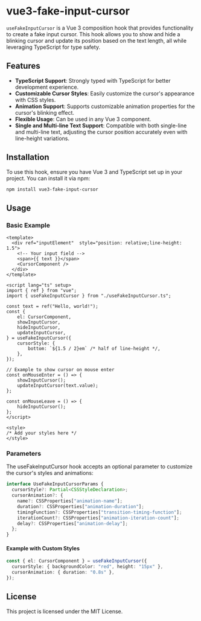 # vue3-fake-input-cursor

`useFakeInputCursor` is a Vue 3 composition hook that provides functionality to create a fake input cursor. This hook allows you to show and hide a blinking cursor and update its position based on the text length, all while leveraging TypeScript for type safety.

## Features

- **TypeScript Support**: Strongly typed with TypeScript for better development experience.
- **Customizable Cursor Styles**: Easily customize the cursor's appearance with CSS styles.
- **Animation Support**: Supports customizable animation properties for the cursor's blinking effect.
- **Flexible Usage**: Can be used in any Vue 3 component.
- **Single and Multi-line Text Support**: Compatible with both single-line and multi-line text, adjusting the cursor position accurately even with line-height variations.

## Installation

To use this hook, ensure you have Vue 3 and TypeScript set up in your project. You can install it via npm:

```bash
npm install vue3-fake-input-cursor
```

## Usage

### Basic Example

```vue
<template>
  <div ref="inputElement"  style="position: relative;line-height: 1.5">
    <!-- Your input field -->
    <span>{{ text }}</span>
    <CursorComponent />
  </div>
</template>

<script lang="ts" setup>
import { ref } from "vue";
import { useFakeInputCursor } from "./useFakeInputCursor.ts";

const text = ref("Hello, world!");
const {
    el: CursorComponent,
    showInputCursor,
    hideInputCursor,
    updateInputCursor,
} = useFakeInputCursor({
    cursorStyle: {
        bottom: `${1.5 / 2}em` /* half of line-height */,
    },
});

// Example to show cursor on mouse enter
const onMouseEnter = () => {
    showInputCursor();
    updateInputCursor(text.value);
};

const onMouseLeave = () => {
    hideInputCursor();
};
</script>

<style>
/* Add your styles here */
</style>

```

### Parameters

The useFakeInputCursor hook accepts an optional parameter to customize the cursor's styles and animations:

```ts
interface UseFakeInputCursorParams {
  cursorStyle?: Partial<CSSStyleDeclaration>;
  cursorAnimation?: {
    name?: CSSProperties["animation-name"];
    duration?: CSSProperties["animation-duration"];
    timingFunction?: CSSProperties["transition-timing-function"];
    iterationCount?: CSSProperties["animation-iteration-count"];
    delay?: CSSProperties["animation-delay"];
  };
}
```

#### Example with Custom Styles

```ts
const { el: CursorComponent } = useFakeInputCursor({
  cursorStyle: { backgroundColor: "red", height: "15px" },
  cursorAnimation: { duration: "0.8s" },
});
```

## License

This project is licensed under the MIT License.
